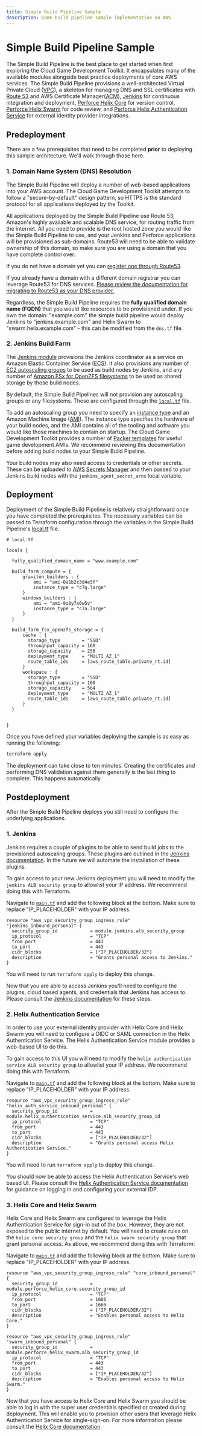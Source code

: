 ```yaml
---
title: Simple Build Pipeline Sample
description: Game build pipeline sample implementation on AWS
---
```


# Simple Build Pipeline Sample

The Simple Build Pipeline is the best place to get started when first exploring the Cloud Game Development Toolkit. It encapsulates many of the available modules alongside best practice deployments of core AWS services. The Simple Build Pipeline provisions a well-architected Virtual Private Cloud ([VPC](https://aws.amazon.com/vpc/)), a skeleton for managing DNS and SSL certificates with [Route 53](https://aws.amazon.com/route53/) and AWS Certificate Manager([ACM](https://aws.amazon.com/certificate-manager/)), [Jenkins](https://www.jenkins.io/) for continuous integration and deployment, [Perforce Helix Core](https://www.perforce.com/products/helix-core/aws) for version control, [Perforce Helix Swarm](https://www.perforce.com/products/helix-swarm) for code review, and [Perforce Helix Authentication Service](https://github.com/perforce/helix-authentication-service) for external identity provider integrations.

## Predeployment

There are a few prerequisites that need to be completed **prior** to deploying this sample architecture. We'll walk through those here.

### 1. Domain Name System (DNS) Resolution

The Simple Build Pipeline will deploy a number of web-based applications into your AWS account. The Cloud Game Development Toolkit attempts to follow a "secure-by-default" design pattern, so HTTPS is the standard protocol for all applications deployed by the Toolkit.

All applications deployed by the Simple Build Pipeline use Route 53, Amazon's highly available and scalable DNS service, for routing traffic from the internet. All you need to provide is the root hosted zone you would like the Simple Build Pipeline to use, and your Jenkins and Perforce applications will be provisioned as sub-domains. Route53 will need to be able to validate ownership of this domain, so make sure you are using a domain that you have complete control over.

If you do not have a domain yet you can [register one through Route53](https://docs.aws.amazon.com/Route53/latest/DeveloperGuide/domain-register.html#domain-register-procedure-section).

If you already have a domain with a different domain registrar you can leverage Route53 for DNS services. [Please review the documentation for migrating to Route53 as your DNS provider.](https://docs.aws.amazon.com/Route53/latest/DeveloperGuide/MigratingDNS.html)

Regardless, the Simple Build Pipeline requires the **fully qualified domain name (FQDN)** that you would like resources to be provisioned under. If you own the domain: "example.com" the simple build pipeline would deploy Jenkins to "jenkins.example.com" and Helix Swarm to "swarm.helix.example.com" - this can be modified from the `dns.tf` file.

### 2. Jenkins Build Farm

The [Jenkins module](../modules/jenkins/jenkins.md) provisions the Jenkins coordinator as a service on Amazon Elastic Container Service ([ECS](https://aws.amazon.com/ecs)). It also provisions any number of [EC2 autoscaling groups](https://aws.amazon.com/ec2/autoscaling/) to be used as build nodes by Jenkins, and any number of [Amazon FSx for OpenZFS filesystems](https://aws.amazon.com/fsx/openzfs/) to be used as shared storage by those build nodes.

By default, the Simple Build Pipelines will not provision any autoscaling groups or any filesystems. These are configured through the [`local.tf`](https://github.com/aws-games/cloud-game-development-toolkit/blob/main/samples/simple-build-pipeline/local.tf) file.

To add an autoscaling group you need to specify an [instance type](https://aws.amazon.com/ec2/instance-types/) and an Amazon Machine Image ([AMI](https://docs.aws.amazon.com/AWSEC2/latest/UserGuide/AMIs.html)). The instance type specifies the hardware of your build nodes, and the AMI contains all of the tooling and software you would like those machines to contain on startup. The Cloud Game Development Toolkit provides a number of [Packer templates](../assets/packer/index.md) for useful game development AMIs. We recommend reviewing this documentation before adding build nodes to your Simple Build Pipeline.

Your build nodes may also need access to credentials or other secrets. These can be uploaded to [AWS Secrets Manager](https://aws.amazon.com/secrets-manager/) and then passed to your Jenkins build nodes with the `jenkins_agent_secret_arns` local variable.

## Deployment

Deployment of the Simple Build Pipeline is relatively straightforward once you have completed the prerequisites. The necessary variables can be passed to Terraform configuration through the variables in the Simple Build Pipeline's [local.tf](https://github.com/aws-games/cloud-game-development-toolkit/blob/main/samples/simple-build-pipeline/local.tf) file.

``` hcl
# local.tf

locals {

  fully_qualified_domain_name = "www.example.com"

  build_farm_compute = {
      graviton_builders : {
          ami = "ami-0a1b2c3d4e5f"
          instance_type = "c7g.large"
      }
      windows_builders : {
          ami = "ami-9z8y7x6w5v"
          instance_type = "c7a.large"
      }
  }

  build_farm_fsx_openzfs_storage = {
      cache : {
        storage_type        = "SSD"
        throughput_capacity = 160
        storage_capacity    = 256
        deployment_type     = "MULTI_AZ_1"
        route_table_ids     = [aws_route_table.private_rt.id]
      }
      workspace : {
        storage_type        = "SSD"
        throughput_capacity = 160
        storage_capacity    = 564
        deployment_type     = "MULTI_AZ_1"
        route_table_ids     = [aws_route_table.private_rt.id]
      }
  }


}
```

Once you have defined your variables deploying the sample is as easy as running the following:

``` bash
terraform apply
```

The deployment can take close to ten minutes. Creating the certificates and performing DNS validation against them generally is the last thing to complete. This happens automatically.

## Postdeployment

After the Simple Build Pipeline deploys you still need to configure the underlying applications.

### 1. Jenkins

Jenkins requires a couple of plugins to be able to send build jobs to the provisioned autoscaling groups. These plugins are outlined in the [Jenkins documentation](../modules/jenkins/jenkins.md). In the future we will automate the installation of these plugins.

To gain access to your new Jenkins deployment you will need to modify the `jenkins ALB security group` to allowlist your IP address. We recommend doing this with Terraform.

Navigate to [`main.tf`](https://github.com/aws-games/cloud-game-development-toolkit/blob/main/samples/simple-build-pipeline/main.tf) and add the following block at the bottom. Make sure to replace "IP_PLACEHOLDER" with your IP address.

``` hcl
resource "aws_vpc_security_group_ingress_rule" "jenkins_inbound_personal" {
  security_group_id            = module.jenkins.alb_security_group
  ip_protocol                  = "TCP"
  from_port                    = 443
  to_port                      = 443
  cidr_blocks                  = ["IP_PLACEHOLDER/32"]
  description                  = "Grants personal access to Jenkins."
}
```

You will need to run `terraform apply` to deploy this change.

Now that you are able to access Jenkins you'll need to configure the plugins, cloud based agents, and credentials that Jenkins has access to. Please consult the [Jenkins documentation](../modules/jenkins/jenkins.md) for these steps.

### 2. Helix Authentication Service

In order to use your external identity provider with Helix Core and Helix Swarm you will need to configure a OIDC or SAML connection in the Helix Authentication Service. The Helix Authentication Service module provides a web-based UI to do this.

To gain access to this UI you will need to modify the `helix authentication service ALB security group` to allowlist your IP address. We recommend doing this with Terraform.

Navigate to [`main.tf`](https://github.com/aws-games/cloud-game-development-toolkit/blob/main/samples/simple-build-pipeline/main.tf) and add the following block at the bottom. Make sure to replace "IP_PLACEHOLDER" with your IP address.

``` hcl
resource "aws_vpc_security_group_ingress_rule" "helix_auth_service_inbound_personal" {
  security_group_id            = module.helix_authentication_service.alb_security_group_id
  ip_protocol                  = "TCP"
  from_port                    = 443
  to_port                      = 443
  cidr_blocks                  = ["IP_PLACEHOLDER/32"]
  description                  = "Grants personal access Helix Authentication Service."
}
```

You will need to run `terraform apply` to deploy this change.

You should now be able to access the Helix Authentication Service's web based UI. Please consult the [Helix Authentication Service documentation](../modules/perforce/helix-authentication-service/helix-authentication-service.md) for guidance on logging in and configuring your external IDP.

### 3. Helix Core and Helix Swarm

Helix Core and Helix Swarm are configured to leverage the Helix Authentication Service for sign-in out of the box. However, they are not exposed to the public internet by default. You will need to create rules on the `helix core security group` and the `helix swarm security group` that grant personal access. As above, we recommend doing this with Terraform:


Navigate to [`main.tf`](https://github.com/aws-games/cloud-game-development-toolkit/blob/main/samples/simple-build-pipeline/main.tf) and add the following block at the bottom. Make sure to replace "IP_PLACEHOLDER" with your IP address.

``` hcl
resource "aws_vpc_security_group_ingress_rule" "core_inbound_personal" {
  security_group_id            = module.perforce_helix_core.security_group_id
  ip_protocol                  = "TCP"
  from_port                    = 1666
  to_port                      = 1666
  cidr_blocks                  = ["IP_PLACEHOLDER/32"]
  description                  = "Enables personal access to Helix Core."
}

resource "aws_vpc_security_group_ingress_rule" "swarm_inbound_personal" {
  security_group_id            = module.perforce_helix_swarm.alb_security_group_id
  ip_protocol                  = "TCP"
  from_port                    = 443
  to_port                      = 443
  cidr_blocks                  = ["IP_PLACEHOLDER/32"]
  description                  = "Enables personal access to Helix Swarm."
}
```

Now that you have access to Helix Core and Helix Swarm you should be able to log in with the super user credentials specified or created during deployment. This will enable you to provision other users that leverage Helix Authentication Service for single-sign-on. For more information please consult the [Helix Core documentation](../modules/perforce/helix-core/helix-core.md).
